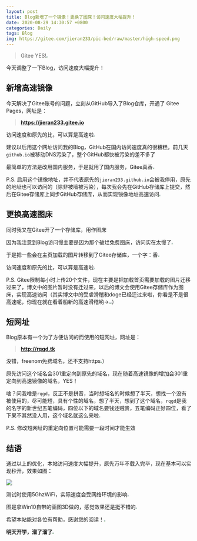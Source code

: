 ```yaml
---
layout: post
title: Blog新增了一个镜像！更换了图床！访问速度大幅提升！
date: 2020-08-29 14:30:57 +0800
categories: Daily
tags: Blog
img: https://gitee.com/jieran233/pic-bed/raw/master/high-speed.png
---
```

> Gitee YES!<img src="https://gitee.com/jieran233/pic-bed/raw/master/coolapk_emotion_64_shounuehuaji.png" style="zoom:25%;" />

今天调整了一下Blog，访问速度大幅提升！

## 新增高速镜像

今天解决了Gitee账号的问题，立刻从GitHub导入了Blog仓库，开通了 Gitee Pages，网址是：

> **https://jieran233.gitee.io**

访问速度和原先的比，可以算是高速啦<img src="https://gitee.com/jieran233/pic-bed/raw/master/coolapk_emotion_37_doge.png" style="zoom:25%;" />

建议以后用这个网址访问我的Blog，GitHub在国内访问速度真的很糟糕，前几天`github.io`被移动DNS污染了，整个GitHub都快被污染的差不多了

最简单的方法是改用国内服务，于是就用了国内服务，Gitee真香<img src="https://gitee.com/jieran233/pic-bed/raw/master/coolapk_emotion_37_doge.png" style="zoom:25%;" />

P.S. 启用这个镜像地址，并不代表原先的`jieran233.github.io`会被我停用，原先的地址也可以访问的（除非被墙被污染），每次我会先在GitHub存储库上提交，然后在Gitee存储库上同步GitHub存储库，从而实现镜像地址高速访问<img src="https://gitee.com/jieran233/pic-bed/raw/master/coolapk_emotion_37_doge.png" style="zoom:25%;" />

## 更换高速图床

同时我又在Gitee开了一个存储库，用作图床

因为我注意到Blog访问慢主要是因为那个破烂免费图床，访问实在太慢了<img src="https://gitee.com/jieran233/pic-bed/raw/master/coolapk_emotion_64_shounuehuaji.png" style="zoom:25%;" />

于是把一些会在主页加载的图片转移到了Gitee存储库，一个字：香<img src="https://gitee.com/jieran233/pic-bed/raw/master/coolapk_emotion_37_doge.png" style="zoom:25%;" />

访问速度和原先的比，可以算是高速啦<img src="https://gitee.com/jieran233/pic-bed/raw/master/coolapk_emotion_37_doge.png" style="zoom:25%;" />

P.S. Gitee限制每小时上传20个文件，现在主要是把加载首页需要加载的图片迁移过来了，博文中的图片暂时没有迁过来，以后的博文会使用Gitee存储库作为图床，实现高速访问（其实博文中的受虐滑稽和doge已经迁过来啦，你看是不是很高速呢，你现在就在看着船新的高速滑稽哟→<img src="https://gitee.com/jieran233/pic-bed/raw/master/coolapk_emotion_64_shounuehuaji.png" style="zoom:25%;" /><img src="https://gitee.com/jieran233/pic-bed/raw/master/coolapk_emotion_64_shounuehuaji.png" style="zoom:25%;" />）

## 短网址

Blog原本有一个为了方便访问的而使用的短网址，网址是：

> **http://rqgd.tk**

没错，freenom免费域名，还不支持https<img src="https://gitee.com/jieran233/pic-bed/raw/master/coolapk_emotion_64_shounuehuaji.png" style="zoom:25%;" />）

原先访问这个域名会301重定向到原先的域名，现在随着高速镜像的增加会301重定向到高速镜像的域名，YES！

啥？问我啥是`rqgd`，反正不是拼音，当时想域名的时候想了半天，想找一个没有被使用的，尽可能短，具有个性的域名，想了半天，想到了这个域名，`rqgd`是我的名字的新世纪五笔编码，四位以下的域名要钱还贼贵，五笔编码正好四位，看了下果不其然没人用，这个域名就这么来啦<img src="https://gitee.com/jieran233/pic-bed/raw/master/coolapk_emotion_64_shounuehuaji.png" style="zoom:25%;" />

P.S. 修改短网址的重定向位置可能需要一段时间才能生效

## 结语

通过以上的优化，本站访问速度大幅提升，原先万年不载入完毕，现在基本可以实现秒开，效果如图：

![](https://gitee.com/jieran233/pic-bed/raw/master/high-speed.png)

测试时使用5GhzWiFi，实际速度会受网络环境的影响<img src="https://gitee.com/jieran233/pic-bed/raw/master/coolapk_emotion_37_doge.png" style="zoom:25%;" />

图是拿Win10自带的画图3D做的，感觉效果还是挺不错的<img src="https://gitee.com/jieran233/pic-bed/raw/master/coolapk_emotion_37_doge.png" style="zoom:25%;" />



希望本站能对各位有帮助，感谢您的阅读！<img src="https://gitee.com/jieran233/pic-bed/raw/master/coolapk_emotion_37_doge.png" style="zoom:25%;" />

**明天开学，溜了溜了**<img src="https://gitee.com/jieran233/pic-bed/raw/master/coolapk_emotion_37_doge.png" style="zoom:25%;" />